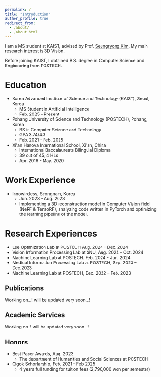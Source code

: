 ```yaml
---
permalink: /
title: "Introduction"
author_profile: true
redirect_from: 
  - /about/
  - /about.html
---
```


I am a MS student at KAIST, advised by Prof. [Seungryong Kim](https://cvlab.kaist.ac.kr/members/faculty). My main research interest is 3D Vision. 

Before joining KAIST, I obtained B.S. degree in Computer Science and Engineering from POSTECH. 

Education
======
- Korea Advanced Institute of Science and Technology (KAIST), Seoul, Korea
  - MS Student in Artificial Intelligence
  - Feb. 2025 - Present
- Pohang University of Science and Technology (POSTECH), Pohang, Korea
  - BS in Computer Science and Technology 
  - GPA 3.74/4.3
  - Feb. 2021 - Feb. 2025
- Xi'an Hanova International School, Xi'an, China
  - International Baccalaureate Bilinguial Diploma
  - 39 out of 45, 4 HLs
  - Apr. 2016 - May. 2020

Work Experience
======
- Innowireless, Seongnam, Korea
  - Jun. 2023 - Aug. 2023
  - Implementing a 3D reconstruction model in Computer Vision field (NeRF & TensoRF), analyzing code written in PyTorch and optimizing the learning pipeline of the model.

Research Experiences
======
- Lee Optimization Lab at POSTECH Aug. 2024 - Dec. 2024
- Vision Information Processing Lab at SNU, Aug. 2024 – Oct. 2024  
- Machine Learning Lab at POSTECH. Feb. 2024 - Jun. 2024
- Medical Information Processing Lab at POSTECH, Sep. 2023 – Dec.2023
- Machine Learning Lab at POSTECH, Dec. 2022 – Feb. 2023

Publications
------
Working on...! will be updated very soon...!

Academic Services
------
Working on..! will be updated very soon...!


Honors
------
- Best Paper Awards, Aug. 2023
  - The department of Humanities and Social Sciences at POSTECH
- Gigok Schorlarship, Feb. 2021 - Feb 2025
  - 4 years full funding for tuition fees (2,790,000 won per semester)